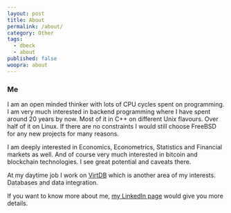 ```yaml
---
layout: post
title: About
permalink: /about/
category: Other
tags: 
  - dbeck
  - about
published: false
woopra: about
---
```


### Me

I am an open minded thinker with lots of CPU cycles spent on programming. I am very much interested in backend programming where I have spent around 20 years by now. Most of it in C++ on different Unix flavours. Over half of it on Linux. If there are no constraints I would still choose FreeBSD for any new projects for many reasons.

I am deeply interested in Economics, Econometrics, Statistics and Financial markets as well. And of course very much interested in bitcoin and blockchain technologies. I see great potential and caveats there.

At my daytime job I work on [VirtDB](http://www.virtdb.com) which is another area of my interests. Databases and data integration.

If you want to know more about me, [my LinkedIn page](https://hu.linkedin.com/in/davidbeckhungary) would give you more details.
